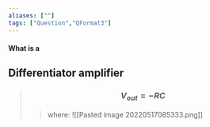 ```yaml
---
aliases: [""]
tags: ["Question","QFormat3"]
---
```


#### What is a
## Differentiator amplifier

> ### $$ V_{out} = -RC  $$ 
>> where:
>> ![[Pasted image 20220517085333.png]]
